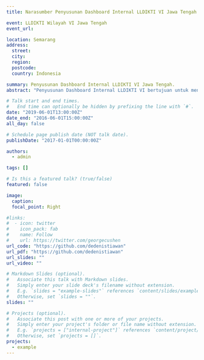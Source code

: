 ```yaml
---
title: Narasumber Penyusunan Dashboard Internal LLDIKTI VI Jawa Tengah

event: LLDIKTI Wilayah VI Jawa Tengah
event_url:

location: Semarang
address:
  street:
  city:
  region:
  postcode:
  country: Indonesia

summary: Penyusunan Dashboard Internal LLDIKTI VI Jawa Tengah.
abstract: "Penyusunan Dashboard Internal LLDIKTI VI bertujuan untuk meningkatkan efektivitas pengelolaan data dan mendukung pengambilan keputusan strategis di lingkungan LLDIKTI Jawa Tengah."

# Talk start and end times.
#   End time can optionally be hidden by prefixing the line with `#`.
date: "2019-06-01T13:00:00Z"
date_end: "2016-06-01T15:00:00Z"
all_day: false

# Schedule page publish date (NOT talk date).
publishDate: "2017-01-01T00:00:00Z"

authors:
  - admin

tags: []

# Is this a featured talk? (true/false)
featured: false

image:
  caption:
  focal_point: Right

#links:
#  - icon: twitter
#    icon_pack: fab
#    name: Follow
#    url: https://twitter.com/georgecushen
url_code: "https://github.com/dedenistiawan"
url_pdf: "https://github.com/dedenistiawan"
url_slides: ""
url_video: ""

# Markdown Slides (optional).
#   Associate this talk with Markdown slides.
#   Simply enter your slide deck's filename without extension.
#   E.g. `slides = "example-slides"` references `content/slides/example-slides.md`.
#   Otherwise, set `slides = ""`.
slides: ""

# Projects (optional).
#   Associate this post with one or more of your projects.
#   Simply enter your project's folder or file name without extension.
#   E.g. `projects = ["internal-project"]` references `content/project/deep-learning/index.md`.
#   Otherwise, set `projects = []`.
projects:
  - example
---
```

